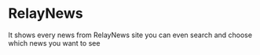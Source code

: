 # RelayNews
It shows every news from RelayNews site you can even search and choose which news you want to see
